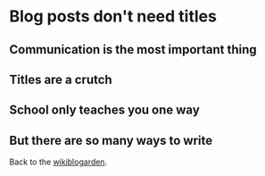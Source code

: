 # Blog posts don't need titles

## Communication is the most important thing

## Titles are a crutch

## School only teaches you one way

## But there are so many ways to write 

Back to the [wikiblogarden](/wikiblogarden).
